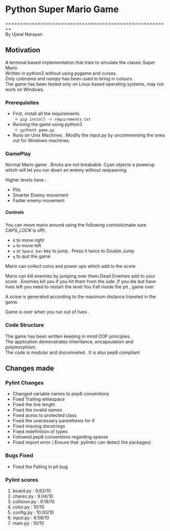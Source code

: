 # Python Super Mario Game 
========================================================<br/>
By Ujwal Narayan

## Motivation 

A terminal based implementation that tries to simulate the classic Super Mario<br/>
Written in python3 without using pygame and curses.<br/>
Only *colorama* and *numpy* has been used to bring in colours.<br/>
The game has been tested only on Linux based operating systems, may not work on Windows.

### Prerequisites

- First, install all the requirements
	- `pip install -r requirements.txt`
- Running the game using python3
	- `python3 game.py`
- Runs on Unix Machines . Modify the input.py by uncommenting the ones out for Windows machines.

### GamePlay

  Normal Mario game . Bricks are not breakable .Cyan objects a powerup which will let you run down an enemy without respawning <br/>

  Higher levels have :
  - Pits
  - Smarter Enemy movement 
  - Faster enemy movement
  

##### Controls
 You can move mario around using the following controls(make sure *CAPS_LOCK* is off):
 - `d`  to move right
 - `a`  to move left
 - `w`  or `Space_bar` key to jump . Press it twice to Double Jump 
 - `q` to quit the game
 

 Mario can collect coins and power ups which add to the score <br/>

 Mario can kill enemies by jumping over them.Dead Enemies add to your score . Enemies kill you if you hit them  from the side ,If you die but have lives left  you need to restart the level.You Fall inside the pit , game over  <br/>

 A score is generated according to the maximum distance traveled in the game.<br/>

 Game is over when you run out of lives . 

 
### Code Structure

The game has been written keeping in mind OOP principles.<br/>
The application demonstrates inheritance, encapsulation and polymorphism.<br/>
The code is modular and documneted . 
It is also pep8 compliant 


## Changes made 

### Pylint Changes 

+ Changed variable names to pep8 conventions
+ Fixed Trailing whiespace 
+ Fixed the line length 
+ Fixed the invalid names 
+ Fixed acess to protected class 
+ Fixed the unecessary parenthesis for if
+ Fixed missing docstrings
+ Fixed redefinition of types
+ Followed pep8 conventions regarding spaces
+ Fixed import error ( Ensure that .pylintrc can detect the packages)

### Bugs Fixed

+ Fixed the Falling in pit bug


### Pylint scores

1. board.py :  9.63/10 
2. charec.py : 9.04/10
3. collision.py : 9.19/10 
4. color.py : 10/10
5. config.py : 10.00/10 
6. input.py : 9.59/10 
7. main.py : 10/10 
